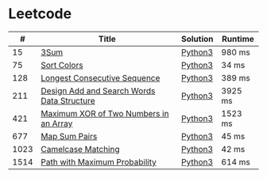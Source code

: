 # Leetcode

| # | Title | Solution | Runtime |
|---| ----- | -------- | ------- |
|15|[ 3Sum](https://leetcode.com/problems/3sum/)|[Python3](./solutions/15.%203Sum.py)|980 ms|
|75|[ Sort Colors](https://leetcode.com/problems/sort-colors/)|[Python3](./solutions/75.%20Sort%20Colors.py)|34 ms|
|128|[ Longest Consecutive Sequence](https://leetcode.com/problems/longest-consecutive-sequence/)|[Python3](./solutions/128.%20Longest%20Consecutive%20Sequence.py)|389 ms|
|211|[ Design Add and Search Words Data Structure](https://leetcode.com/problems/design-add-and-search-words-data-structure/)|[Python3](./solutions/211.%20Design%20Add%20and%20Search%20Words%20Data%20Structure.py)|3925 ms|
|421|[ Maximum XOR of Two Numbers in an Array](https://leetcode.com/problems/maximum-xor-of-two-numbers-in-an-array/)|[Python3](./solutions/421.%20Maximum%20XOR%20of%20Two%20Numbers%20in%20an%20Array.py)|1523 ms|
|677|[ Map Sum Pairs](https://leetcode.com/problems/map-sum-pairs/)|[Python3](./solutions/677.%20Map%20Sum%20Pairs.py)|45 ms|
|1023|[ Camelcase Matching](https://leetcode.com/problems/camelcase-matching/)|[Python3](./solutions/1023.%20Camelcase%20Matching.py)|42 ms|
|1514|[ Path with Maximum Probability](https://leetcode.com/problems/path-with-maximum-probability/)|[Python3](./solutions/1514.%20Path%20with%20Maximum%20Probability.py)|614 ms|
